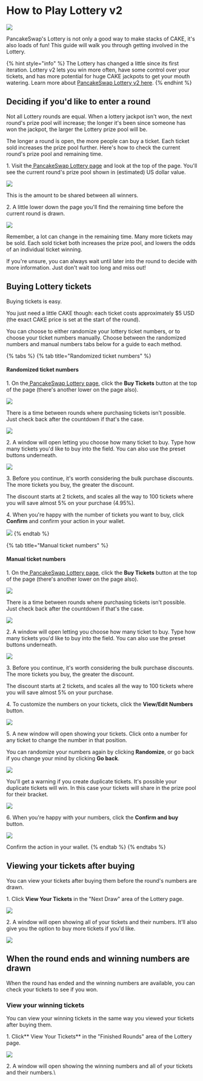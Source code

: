 # How to Play Lottery v2

![](../../.gitbook/assets/docs-masthead-6-.png)

PancakeSwap's Lottery is not only a good way to make stacks of CAKE, it's also loads of fun! This guide will walk you through getting involved in the Lottery.

{% hint style="info" %}
The Lottery has changed a little since its first iteration. Lottery v2 lets you win more often, have some control over your tickets, and has more potential for huge CAKE jackpots to get your mouth watering. Learn more about [PancakeSwap Lottery v2 here](https://docs.pancakeswap.finance/products/lottery).
{% endhint %}

## Deciding if you'd like to enter a round

‌Not all Lottery rounds are equal. When a lottery jackpot isn't won, the next round's prize pool will increase; the longer it's been since someone has won the jackpot, the larger the Lottery prize pool will be.

‌The longer a round is open, the more people can buy a ticket. Each ticket sold increases the prize pool further. Here's how to check the current round's prize pool and remaining time.

‌1. Visit the[ PancakeSwap Lottery page](https://pancakeswap.finance/lottery) and look at the top of the page. You'll see the current round's prize pool shown in (estimated) US dollar value.

![](https://lh5.googleusercontent.com/xjHyOYGhIW7tylzt7ZoqogZ4jlK1QfUX3kgxa\_yqpQwVcr48abh3jErRc1fjF4HJISl-Kqzoa4XY1sB\_8kpOwEWIIXUJ15PIpKdrULJSzwR9L7ANpvyABtWRk7Z9jm\_GzW3KXqo8)

This is the amount to be shared between all winners.

‌2. A little lower down the page you'll find the remaining time before the current round is drawn.

![](https://lh3.googleusercontent.com/OHYLboNuQg97z1yhxOmMiIh4SDzpXbo0orf4ryNtdKGPd5eFYTunMC1p4KXuSNaiEUmNqzs0IfKBJUqptd5YeAMwwDRIwPNOJwXD\_Y1ILEP801Q618GY3xZv22blxGr7WPkmgpbZ)

Remember, a lot can change in the remaining time. Many more tickets may be sold. Each sold ticket both increases the prize pool, and lowers the odds of an individual ticket winning.

‌If you're unsure, you can always wait until later into the round to decide with more information. Just don't wait too long and miss out!

## Buying Lottery tickets

‌Buying tickets is easy.

You just need a little CAKE though: each ticket costs approximately $5 USD (the exact CAKE price is set at the start of the round).

You can choose to either randomize your lottery ticket numbers, or to choose your ticket numbers manually. Choose between the randomized numbers and manual numbers tabs below for a guide to each method.

{% tabs %}
{% tab title="Randomized ticket numbers" %}
#### Randomized ticket numbers

1\. On the[ PancakeSwap Lottery page](https://pancakeswap.finance/lottery), click the **Buy Tickets** button at the top of the page (there's another lower on the page also).

![](https://lh5.googleusercontent.com/uzvN8ZK78KrrnUo1lZsTpB-RG\_WKi5R2U3ZXtmO5od1jx02mEaxaL2uEN2mSylkrbsQLDpAHdzrib4cxtO8OUsifCHgXxRUi7dSeksWY725YOnPJ9eQlkS85bNYoWIsl6PUmCSTc)

There is a time between rounds where purchasing tickets isn't possible. Just check back after the countdown if that's the case.

![](https://lh3.googleusercontent.com/JMN04H2T-oTc0FiC3L5ZMa7Xtfb0xtk58JsJ3CvQyJ8MKI6BNS5iJOCTubfO5KApRuMB\_6Un97SQmFRujLJhDNOWT97y4\_m3dzkRLD4ovcoNuaBqGhAwKhN\_cTOgcEFpYPhG4c\_j)

2\. A window will open letting you choose how many ticket to buy. Type how many tickets you'd like to buy into the field. You can also use the preset buttons underneath.

![](<../../.gitbook/assets/image (68).png>)

3\. Before you continue, it's worth considering the bulk purchase discounts. The more tickets you buy, the greater the discount.

The discount starts at 2 tickets, and scales all the way to 100 tickets where you will save almost 5% on your purchase (4.95%).

4\. When you're happy with the number of tickets you want to buy, click **Confirm** and confirm your action in your wallet.

![](<../../.gitbook/assets/image (61).png>)
{% endtab %}

{% tab title="Manual ticket numbers" %}
#### Manual ticket numbers

1\. On the[ PancakeSwap Lottery page](https://pancakeswap.finance/lottery), click the **Buy Tickets** button at the top of the page (there's another lower on the page also).

![](https://lh5.googleusercontent.com/I1KdHOidk7L4XS\_-UTKmJaRYqFwR35gATRLS8BtBcxuwermUHuWD7hSgOgVjze21pr2Ow-KrvcpUacoh3t3\_LR3kQMT8-JxSBbfJ0K66v7qhCzBo53uK9tXexkN5MKksGoQ\_308N)

There is a time between rounds where purchasing tickets isn't possible. Just check back after the countdown if that's the case.

![](https://lh6.googleusercontent.com/UwGdWEMdShE5\_MfQCn6k8zmuXFIOSNPiihIEPMJzXbZpKRl5yk-deuSDydyo00Z67G0zFhxq\_pVnItoLZCKbJTpD8RjTVbDzZZc-NiTc1isn5IAGZTBcXIRl8VyMzG\_xNZBE5csi)

2\. A window will open letting you choose how many ticket to buy. Type how many tickets you'd like to buy into the field. You can also use the preset buttons underneath.

![](<../../.gitbook/assets/image (68).png>)

3\. Before you continue, it's worth considering the bulk purchase discounts. The more tickets you buy, the greater the discount.

The discount starts at 2 tickets, and scales all the way to 100 tickets where you will save almost 5% on your purchase.

4\. To customize the numbers on your tickets, click the **View/Edit Numbers** button.

![](<../../.gitbook/assets/image (13).png>)

5\. A new window will open showing your tickets. Click onto a number for any ticket to change the number in that position.

You can randomize your numbers again by clicking **Randomize**, or go back if you change your mind by clicking **Go back**.

![](https://lh4.googleusercontent.com/229uStQBb-Uzj-Tu9kRDXxfux4wWNjeHjPXJBULwhKbCR5UEgWnb3jzzj1-KeWeBfxfGlctR9aH\_S1P\_l6\_VgtrZR0Eb2AVqrJLF8oNkpoVFlpeHaOIsUij-bs12QBOwDAIJEJiU)

You'll get a warning if you create duplicate tickets. It's possible your duplicate tickets will win. In this case your tickets will share in the prize pool for their bracket.

![](https://lh3.googleusercontent.com/jqaMYUJQWpMIkzonsVvIpz\_lUBzLYDSMxFZftLqdxqrzPzcwnpZio-XMw7LFCpOPOgq-tZX8yD5WfW\_TATvH1jX0ZTh9WwNm75vezhfpiH5ljXTphkJgg344KdAE0JplkXw-oqjN)

6\. When you're happy with your numbers, click the **Confirm and buy** button.

![](<../../.gitbook/assets/image (31).png>)

Confirm the action in your wallet.
{% endtab %}
{% endtabs %}

## Viewing your tickets after buying

You can view your tickets after buying them before the round's numbers are drawn.

1\. Click **View Your Tickets** in the "Next Draw" area of the Lottery page.

![](https://lh4.googleusercontent.com/GSUujMwjqv5c\_0UeeVrWmBnyeTiBVfhSiiQd8NZie8tpCC\_65c7mGPJfS0O\_q72MstJUGeOZ7VWnrGIytwRHowcCGi6Cdgj5flwg06GODRs8Or\_3R-rZB1pKcP1pudwtjJBJJBDO)

2\. A window will open showing all of your tickets and their numbers. It'll also give you the option to buy more tickets if you'd like.

![](https://lh3.googleusercontent.com/RSA-gQ7e8yY1t8xN8bELLaMaoBZLtSAS8ybDdeiG6Wzv1fbr9SqKheQD3S5kxYFlD9rnZX9dpzXjYTDy-rnsXkuNtrU46msafxAfdsHgsCdPxjOxBtTJN3cCNF6NWYp0Mwdk4SXR)

## When the round ends and winning numbers are drawn

‌When the round has ended and the winning numbers are available, you can check your tickets to see if you won.

### ‌View your winning tickets

‌You can view your winning tickets in the same way you viewed your tickets after buying them.

‌1. Click\*\* View Your Tickets\*\* in the "Finished Rounds" area of the Lottery page.

![](https://lh3.googleusercontent.com/p3QxWcrxCcBwHrhwPU55vnAN-BmelgNwKRWse8yEQQVfehXsIOvUX\_tCo1gC7LpHxL-crIMS19RxpnMxn5yBuShNwXfH7qzCSdCOtnBeXhUuecrqRvhdI97rX\_CuVuWAawaor6Mi)

2\. A window will open showing the winning numbers and all of your tickets and their numbers.\\
